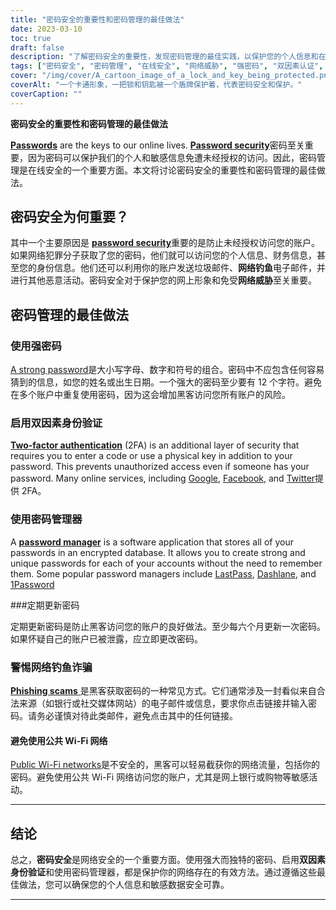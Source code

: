 ```yaml
---
title: "密码安全的重要性和密码管理的最佳做法"
date: 2023-03-10
toc: true
draft: false
description: "了解密码安全的重要性，发现密码管理的最佳实践，以保护您的个人信息和在线身份。"
tags: ["密码安全", "密码管理", "在线安全", "网络威胁", "强密码", "双因素认证", "密码管理器", "数据安全", "身份盗窃", "网络钓鱼欺诈", "公共 Wi-Fi 网络", "在线隐私", "在线安全", "数字安全", "网络安全", "网络安全", "数据保护", "账户安全", "在线账户", "在线保护"]
cover: "/img/cover/A_cartoon_image_of_a_lock_and_key_being_protected.png"
coverAlt: "一个卡通形象，一把锁和钥匙被一个盾牌保护着，代表密码安全和保护。"
coverCaption: ""
---
```


**密码安全的重要性和密码管理的最佳做法**

[**Passwords**](https://simeononsecurity.ch/articles/the-importance-of-password-security-and-best-practices/) are the keys to our online lives. [**Password security**](https://simeononsecurity.ch/articles/the-importance-of-password-security-and-best-practices/)密码至关重要，因为密码可以保护我们的个人和敏感信息免遭未经授权的访问。因此，密码管理是在线安全的一个重要方面。本文将讨论密码安全的重要性和密码管理的最佳做法。

## 密码安全为何重要？

其中一个主要原因是 [**password security**](https://simeononsecurity.ch/articles/the-importance-of-password-security-and-best-practices/)重要的是防止未经授权访问您的账户。如果网络犯罪分子获取了您的密码，他们就可以访问您的个人信息、财务信息，甚至您的身份信息。他们还可以利用你的账户发送垃圾邮件、**网络钓鱼**电子邮件，并进行其他恶意活动。密码安全对于保护您的网上形象和免受**网络威胁**至关重要。

## 密码管理的最佳做法

### 使用强密码

[A strong password](https://simeononsecurity.ch/articles/the-importance-of-password-security-and-best-practices/)是大小写字母、数字和符号的组合。密码中不应包含任何容易猜到的信息，如您的姓名或出生日期。一个强大的密码至少要有 12 个字符。避免在多个账户中重复使用密码，因为这会增加黑客访问您所有账户的风险。

### 启用双因素身份验证

[**Two-factor authentication**](https://simeononsecurity.ch/articles/what-are-the-diferent-kinds-of-factors-in-mfa/) (2FA) is an additional layer of security that requires you to enter a code or use a physical key in addition to your password. This prevents unauthorized access even if someone has your password. Many online services, including [Google](https://www.google.com/landing/2step/), [Facebook](https://www.facebook.com/help/148233965247823), and [Twitter](https://help.twitter.com/en/managing-your-account/two-factor-authentication)提供 2FA。

### 使用密码管理器

A [**password manager**](https://simeononsecurity.ch/articles/bitwarden-and-keepassxc-vs-the-rest/) is a software application that stores all of your passwords in an encrypted database. It allows you to create strong and unique passwords for each of your accounts without the need to remember them. Some popular password managers include [LastPass](https://www.lastpass.com/), [Dashlane](https://www.dashlane.com/), and [1Password](https://1password.com/)

###定期更新密码

定期更新密码是防止黑客访问您的账户的良好做法。至少每六个月更新一次密码。如果怀疑自己的账户已被泄露，应立即更改密码。

### 警惕网络钓鱼诈骗

[**Phishing scams** ](https://simeononsecurity.ch/articles/how-to-identify-phishing/)是黑客获取密码的一种常见方式。它们通常涉及一封看似来自合法来源（如银行或社交媒体网站）的电子邮件或信息，要求你点击链接并输入密码。请务必谨慎对待此类邮件，避免点击其中的任何链接。

#### 避免使用公共 Wi-Fi 网络

[Public Wi-Fi networks](https://simeononsecurity.ch/articles/how-to-secure-your-wireless-network-against-hacking/)是不安全的，黑客可以轻易截获你的网络流量，包括你的密码。避免使用公共 Wi-Fi 网络访问您的账户，尤其是网上银行或购物等敏感活动。

______


## 结论

总之，**密码安全**是网络安全的一个重要方面。使用强大而独特的密码、启用**双因素身份验证**和使用密码管理器，都是保护你的网络存在的有效方法。通过遵循这些最佳做法，您可以确保您的个人信息和敏感数据安全可靠。

______
